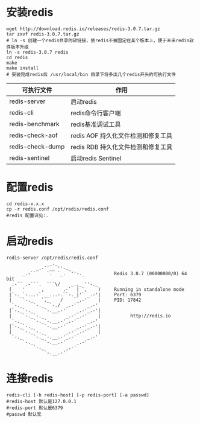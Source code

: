 # 安装redis
```shell
wget http://download.redis.io/releases/redis-3.0.7.tar.gz
tar zxvf redis-3.0.7.tar.gz
# ln -s 创建一个redis目录的软链接，使redis不被固定在某个版本上，便于未来redis软件版本升级
ln -s redis-3.0.7 redis
cd redis
make
make install
# 安装完成redis后 /usr/local/bin 目录下将多出几个redis开头的可执行文件
```
可执行文件 | 作用
--- | ---
redis-server | 启动redis
redis-cli | redis命令行客户端
redis-benchmark | redis基准调试工具
redis-check-aof | redis AOF 持久化文件检测和修复工具
redis-check-dump | redis RDB 持久化文件检测和修复工具
redis-sentinel | 启动redis Sentinel



# 配置redis
```shell
cd redis-x.x.x
cp -r redis.conf /opt/redis/redis.conf
#redis 配置详见:.
```

# 启动redis
```shell
redis-server /opt/redis/redis.conf
                _._                                                  
           _.-``__ ''-._                                             
      _.-``    `.  `_.  ''-._           Redis 3.0.7 (00000000/0) 64 bit
  .-`` .-```.  ```\/    _.,_ ''-._                                   
 (    '      ,       .-`  | `,    )     Running in standalone mode
 |`-._`-...-` __...-.``-._|'` _.-'|     Port: 6379
 |    `-._   `._    /     _.-'    |     PID: 17842
  `-._    `-._  `-./  _.-'    _.-'                                   
 |`-._`-._    `-.__.-'    _.-'_.-'|                                  
 |    `-._`-._        _.-'_.-'    |           http://redis.io        
  `-._    `-._`-.__.-'_.-'    _.-'                                   
 |`-._`-._    `-.__.-'    _.-'_.-'|                                  
 |    `-._`-._        _.-'_.-'    |                                  
  `-._    `-._`-.__.-'_.-'    _.-'                                   
      `-._    `-.__.-'    _.-'                                       
          `-._        _.-'                                           
              `-.__.-'  
```

# 连接redis
```shell
redis-cli [-h redis-host] [-p redis-port] [-a passwd]
#redis-host 默认是127.0.0.1
#redis-port 默认是6379
#passwd 默认无
```
